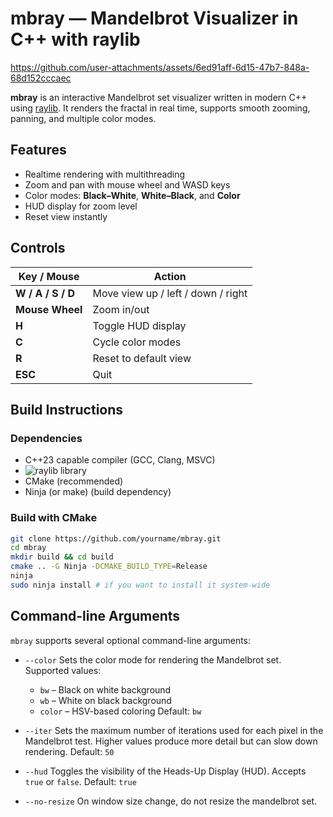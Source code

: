 # mbray — Mandelbrot Visualizer in C++ with raylib

https://github.com/user-attachments/assets/6ed91aff-6d15-47b7-848a-68d152cccaec

**mbray** is an interactive Mandelbrot set visualizer written in modern C++ using [raylib](https://www.raylib.com/).
It renders the fractal in real time, supports smooth zooming, panning, and multiple color modes.

## Features

- Realtime rendering with multithreading
- Zoom and pan with mouse wheel and WASD keys
- Color modes: **Black–White**, **White–Black**, and **Color**
- HUD display for zoom level
- Reset view instantly

## Controls

| Key / Mouse       | Action                                  |
|-------------------|-----------------------------------------|
| **W / A / S / D** | Move view up / left / down / right       |
| **Mouse Wheel**   | Zoom in/out                              |
| **H**             | Toggle HUD display                      |
| **C**             | Cycle color modes                       |
| **R**             | Reset to default view                   |
| **ESC**           | Quit                                     |

## Build Instructions

### Dependencies

- C++23 capable compiler (GCC, Clang, MSVC)
- ![raylib](https://raylib.com) library
- CMake (recommended)
- Ninja (or make) (build dependency)

### Build with CMake

```bash
git clone https://github.com/yourname/mbray.git
cd mbray
mkdir build && cd build
cmake .. -G Ninja -DCMAKE_BUILD_TYPE=Release
ninja
sudo ninja install # if you want to install it system-wide
```

## Command-line Arguments

`mbray` supports several optional command-line arguments:

- `--color`
  Sets the color mode for rendering the Mandelbrot set.
  Supported values:
  - `bw` – Black on white background
  - `wb` – White on black background
  - `color` – HSV-based coloring
  Default: `bw`

- `--iter`
  Sets the maximum number of iterations used for each pixel in the Mandelbrot test.
  Higher values produce more detail but can slow down rendering.
  Default: `50`

- `--hud`
  Toggles the visibility of the Heads-Up Display (HUD).
  Accepts `true` or `false`.
  Default: `true`

- `--no-resize`
  On window size change, do not resize the mandelbrot set.
